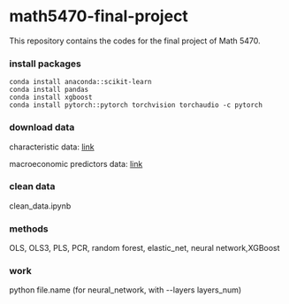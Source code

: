 # math5470-final-project
This repository contains the codes for the final project of Math 5470. 

### install packages
```
conda install anaconda::scikit-learn
conda install pandas
conda install xgboost
conda install pytorch::pytorch torchvision torchaudio -c pytorch
```

### download data
characteristic data: [link](https://www.dropbox.com/s/zzgjdubvv23xkfp/datashare.zip?e=1&dl=0)

macroeconomic predictors data: [link](https://docs.google.com/spreadsheets/d/1bM7vCWd3WOt95Sf9qjLPZjoiafgF_8EG/edit?usp=sharing&ouid=113571510202500088860&rtpof=true&sd=true)
### clean data
clean_data.ipynb
### methods
OLS, OLS3, PLS, PCR, random forest, elastic_net, neural network,XGBoost
### work
python file.name (for neural_network, with --layers layers_num)

